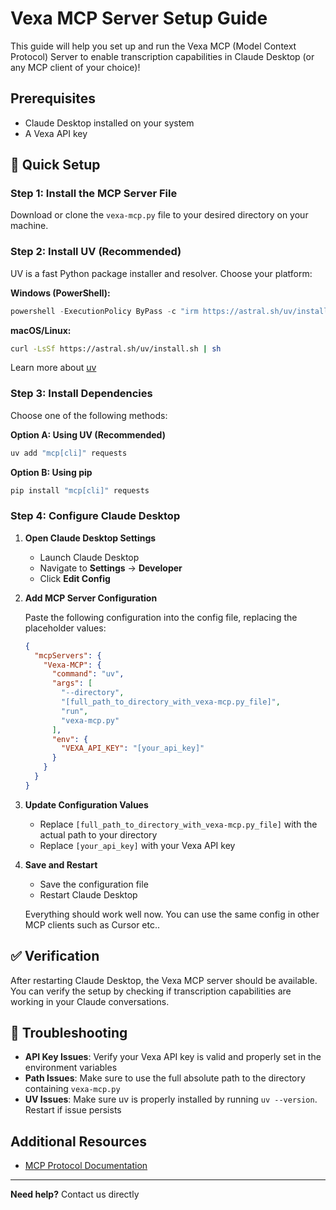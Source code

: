 # Vexa MCP Server Setup Guide

This guide will help you set up and run the Vexa MCP (Model Context Protocol) Server to enable transcription capabilities in Claude Desktop (or any MCP client of your choice)!

## Prerequisites

- Claude Desktop installed on your system
- A Vexa API key

## 🚀 Quick Setup

### Step 1: Install the MCP Server File

Download or clone the `vexa-mcp.py` file to your desired directory on your machine.

### Step 2: Install UV (Recommended)

UV is a fast Python package installer and resolver. Choose your platform:

**Windows (PowerShell):**
```powershell
powershell -ExecutionPolicy ByPass -c "irm https://astral.sh/uv/install.ps1 | iex"
```

**macOS/Linux:**
```bash
curl -LsSf https://astral.sh/uv/install.sh | sh
```

Learn more about [uv](https://docs.astral.sh/uv/)

### Step 3: Install Dependencies

Choose one of the following methods:

**Option A: Using UV (Recommended)**
```bash
uv add "mcp[cli]" requests
```

**Option B: Using pip**
```bash
pip install "mcp[cli]" requests
```

### Step 4: Configure Claude Desktop

1. **Open Claude Desktop Settings**
   - Launch Claude Desktop
   - Navigate to **Settings** → **Developer**
   - Click **Edit Config**

2. **Add MCP Server Configuration**
   
   Paste the following configuration into the config file, replacing the placeholder values:

   ```json
   {
     "mcpServers": {
       "Vexa-MCP": {
         "command": "uv",
         "args": [
           "--directory",
           "[full_path_to_directory_with_vexa-mcp.py_file]",
           "run",
           "vexa-mcp.py"
         ],
         "env": {
           "VEXA_API_KEY": "[your_api_key]"
         }
       }
     }
   }
   ```

3. **Update Configuration Values**
   - Replace `[full_path_to_directory_with_vexa-mcp.py_file]` with the actual path to your directory
   - Replace `[your_api_key]` with your Vexa API key

4. **Save and Restart**
   - Save the configuration file
   - Restart Claude Desktop

   Everything should work well now. You can use the same config in other MCP clients such as Cursor etc..

## ✅ Verification

After restarting Claude Desktop, the Vexa MCP server should be available. You can verify the setup by checking if transcription capabilities are working in your Claude conversations.

## 🔧 Troubleshooting

- **API Key Issues**: Verify your Vexa API key is valid and properly set in the environment variables
- **Path Issues**: Make sure to use the full absolute path to the directory containing `vexa-mcp.py`
- **UV Issues**: Make sure uv is properly installed by running `uv --version`. Restart if issue persists

## Additional Resources
- [MCP Protocol Documentation](https://modelcontextprotocol.io/)

---

**Need help?** Contact us directly